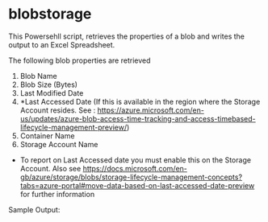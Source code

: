 # blobstorage

This Powersehll script, retrieves the properties of a blob and writes the output to an Excel Spreadsheet. 

The following blob properties are retrieved 

1) Blob Name
2) Blob Size (Bytes)
3) Last Modified Date
4) *Last Accessed Date (If this is available in the region where the Storage Account resides.  See : https://azure.microsoft.com/en-us/updates/azure-blob-access-time-tracking-and-access-timebased-lifecycle-management-preview/)
5) Container Name
6) Storage Account Name


* To report on Last Accessed date you must enable this on the Storage Account. Also see https://docs.microsoft.com/en-gb/azure/storage/blobs/storage-lifecycle-management-concepts?tabs=azure-portal#move-data-based-on-last-accessed-date-preview  for further information



Sample Output: 

